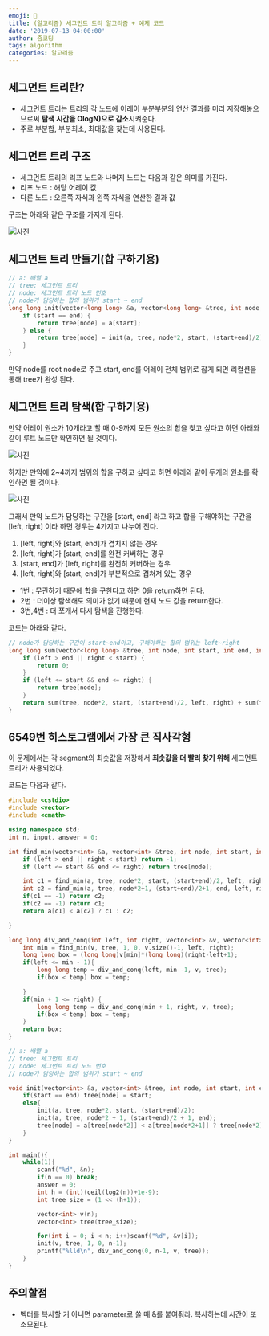 ```yaml
---
emoji: 💪
title: (알고리즘) 세그먼트 트리 알고리즘 + 예제 코드
date: '2019-07-13 04:00:00'
author: 줌코딩
tags: algorithm
categories: 알고리즘
---
```


## 세그먼트 트리란?

- 세그먼트 트리는 트리의 각 노드에 어레이 부분부분의 연산 결과를 미리 저장해놓으므로써 **탐색 시간을 OlogN)으로 감소**시켜준다.
- 주로 부분합, 부분최소, 최대값을 찾는데 사용된다.

## 세그먼트 트리 구조

- 세그먼트 트리의 리프 노드와 나머지 노드는 다음과 같은 의미를 가진다.
- 리프 노드 : 해당 어레이 값
- 다른 노드 : 오른쪽 자식과 왼쪽 자식을 연산한 결과 값

구조는 아래와 같은 구조를 가지게 된다.

![사진](https://raw.githubusercontent.com/zoomKoding/zoomKoding.github.io/source/assets/_posts/segment-tree-1.png)

## 세그먼트 트리 만들기(합 구하기용)

```cpp
// a: 배열 a
// tree: 세그먼트 트리
// node: 세그먼트 트리 노드 번호
// node가 담당하는 합의 범위가 start ~ end
long long init(vector<long long> &a, vector<long long> &tree, int node, int start, int end) {
    if (start == end) {
        return tree[node] = a[start];
    } else {
        return tree[node] = init(a, tree, node*2, start, (start+end)/2) + init(a, tree, node*2+1, (start+end)/2+1, end);
    }
}
```

만약 node를 root node로 주고 start, end를 어레이 전체 범위로 잡게 되면 리컬션을 통해 tree가 완성 된다.

## 세그먼트 트리 탐색(합 구하기용)

만약 어레이 원소가 10개라고 할 때 0-9까지 모든 원소의 합을 찾고 싶다고 하면 아래와 같이 루트 노드만 확인하면 될 것이다.

![사진](https://raw.githubusercontent.com/zoomKoding/zoomKoding.github.io/source/assets/_posts/segment-tree-2.png)

하지만 만약에 2~4까지 범위의 합을 구하고 싶다고 하면 아래와 같이 두개의 원소를 확인하면 될 것이다.

![사진](https://raw.githubusercontent.com/zoomKoding/zoomKoding.github.io/source/assets/_posts/segment-tree-3.png)

그래서 만약 노드가 담당하는 구간을 [start, end] 라고 하고 합을 구해야하는 구간을 [left, right] 이라 하면 경우는 4가지고 나누어 진다.

1. [left, right]와 [start, end]가 겹치지 않는 경우
2. [left, right]가 [start, end]를 완전 커버하는 경우
3. [start, end]가 [left, right]를 완전히 커버하는 경우
4. [left, right]와 [start, end]가 부분적으로 겹쳐져 있는 경우

- 1번 : 무관하기 때문에 합을 구한다고 하면 0을 return하면 된다.
- 2번 : 더이상 탐색해도 의미가 없기 때문에 현재 노드 값을 return한다.
- 3번,4번 : 더 쪼개서 다시 탐색을 진행한다.

코드는 아래와 같다.

```cpp
// node가 담당하는 구간이 start~end이고, 구해야하는 합의 범위는 left~right
long long sum(vector<long long> &tree, int node, int start, int end, int left, int right) {
    if (left > end || right < start) {
        return 0;
    }
    if (left <= start && end <= right) {
        return tree[node];
    }
    return sum(tree, node*2, start, (start+end)/2, left, right) + sum(tree, node*2+1, (start+end)/2+1, end, left, right);
}
```

## 6549번 히스토그램에서 가장 큰 직사각형

이 문제에서는 각 segment의 최솟값을 저장해서 **최솟값을 더 빨리 찾기 위해** 세그먼트 트리가 사용되었다.

코드는 다음과 같다.

```cpp
#include <cstdio>
#include <vector>
#include <cmath>

using namespace std;
int n, input, answer = 0;

int find_min(vector<int> &a, vector<int> &tree, int node, int start, int end, int left, int right){
    if (left > end || right < start) return -1;
    if (left <= start && end <= right) return tree[node];

    int c1 = find_min(a, tree, node*2, start, (start+end)/2, left, right);
    int c2 = find_min(a, tree, node*2+1, (start+end)/2+1, end, left, right);
    if(c1 == -1) return c2;
    if(c2 == -1) return c1;
    return a[c1] < a[c2] ? c1 : c2;

}

long long div_and_conq(int left, int right, vector<int> &v, vector<int> &tree){
    int min = find_min(v, tree, 1, 0, v.size()-1, left, right);
    long long box = (long long)v[min]*(long long)(right-left+1);
    if(left <= min - 1){
        long long temp = div_and_conq(left, min -1, v, tree);
        if(box < temp) box = temp;

    }
    if(min + 1 <= right) {
        long long temp = div_and_conq(min + 1, right, v, tree);
        if(box < temp) box = temp;
    }
    return box;
}

// a: 배열 a
// tree: 세그먼트 트리
// node: 세그먼트 트리 노드 번호
// node가 담당하는 합의 범위가 start ~ end

void init(vector<int> &a, vector<int> &tree, int node, int start, int end){
    if(start == end) tree[node] = start;
    else{
        init(a, tree, node*2, start, (start+end)/2);
        init(a, tree, node*2 + 1, (start+end)/2 + 1, end);
        tree[node] = a[tree[node*2]] < a[tree[node*2+1]] ? tree[node*2] : tree[node*2+1];
    }
}

int main(){
    while(1){
        scanf("%d", &n);
        if(n == 0) break;
        answer = 0;
        int h = (int)(ceil(log2(n))+1e-9);
        int tree_size = (1 << (h+1));

        vector<int> v(n);
        vector<int> tree(tree_size);

        for(int i = 0; i < n; i++)scanf("%d", &v[i]);
        init(v, tree, 1, 0, n-1);
        printf("%lld\n", div_and_conq(0, n-1, v, tree));
    }
}
```

## 주의할점

- 벡터를 복사할 거 아니면 parameter로 쓸 때 &를 붙여줘라. 복사하는데 시간이 또 소모된다.

